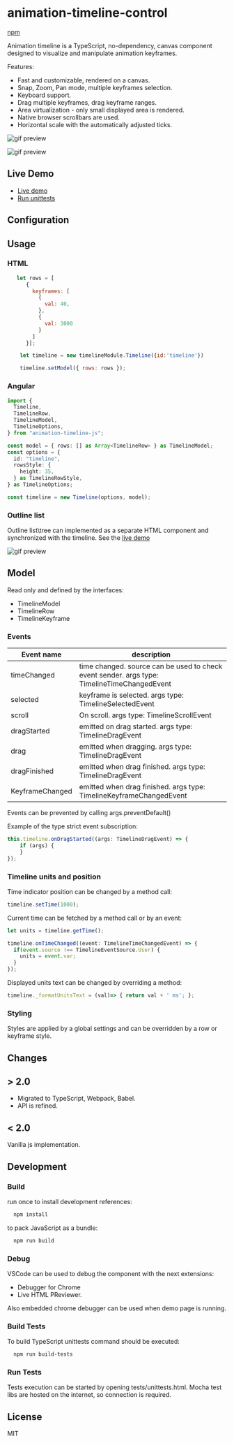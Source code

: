 # animation-timeline-control

[npm](https://www.npmjs.com/package/animation-timeline-js)


Animation timeline is a TypeScript, no-dependency, canvas component designed to visualize and manipulate animation keyframes.

Features:

- Fast and customizable, rendered on a canvas.
- Snap, Zoom, Pan mode, multiple keyframes selection.
- Keyboard support.
- Drag multiple keyframes, drag keyframe ranges.
- Area virtualization - only small displayed area is rendered.
- Native browser scrollbars are used.
- Horizontal scale with the automatically adjusted ticks.

![gif preview](demo/timeline-demo.gif)

![gif preview](demo/zoom-scale.gif)

## Live Demo

- [Live demo](https://ievgennaida.github.io/animation-timeline-control/)
- [Run unittests](https://ievgennaida.github.io/animation-timeline-control/tests/unittests)

## Configuration

## Usage

### HTML

```JavaScript
   let rows = [
      {
        keyframes: [
          {
            val: 40,
          },
          {
            val: 3000
          }
        ]
      }];

    let timeline = new timelineModule.Timeline({id:'timeline'})

    timeline.setModel({ rows: rows });
```

### Angular

```TypeScript
import {
  Timeline,
  TimelineRow,
  TimelineModel,
  TimelineOptions,
} from "animation-timeline-js";

const model = { rows: [] as Array<TimelineRow> } as TimelineModel;
const options = {
  id: "timeline",
  rowsStyle: {
    height: 35,
  } as TimelineRowStyle,
} as TimelineOptions;

const timeline = new Timeline(options, model);
```

### Outline list

Outline list\tree can implemented as a separate HTML component and synchronized with the timeline.
See the [live demo](https://ievgennaida.github.io/animation-timeline-control/)

![gif preview](demo/outline-list.gif)

## Model

Read only and defined by the interfaces:

- TimelineModel
- TimelineRow
- TimelineKeyframe

### Events

| Event name      | description                                                                                 |
| --------------- | ------------------------------------------------------------------------------------------- |
| timeChanged     | time changed. source can be used to check event sender. args type: TimelineTimeChangedEvent |
| selected        | keyframe is selected. args type: TimelineSelectedEvent                                      |
| scroll          | On scroll. args type: TimelineScrollEvent                                                   |
| dragStarted     | emitted on drag started. args type: TimelineDragEvent                                       |
| drag            | emitted when dragging. args type: TimelineDragEvent                                         |
| dragFinished    | emitted when drag finished. args type: TimelineDragEvent                                    |
| KeyframeChanged | emitted when drag finished. args type: TimelineKeyframeChangedEvent                         |

Events can be prevented by calling args.preventDefault()

Example of the type strict event subscription:

```TypeScript
this.timeline.onDragStarted((args: TimelineDragEvent) => {
    if (args) {
    }
});
```

### Timeline units and position

Time indicator position can be changed by a method call:

```JavaScript
timeline.setTime(1000);
```

Current time can be fetched by a method call or by an event:
```TypeScript
let units = timeline.getTime();

timeline.onTimeChanged((event: TimelineTimeChangedEvent) => {
  if(event.source !== TimelineEventSource.User) {
    units = event.var;
  }
});
```

Displayed units text can be changed by overriding a method:

```JavaScript
timeline._formatUnitsText = (val)=> { return val + ' ms'; };
```

### Styling

Styles are applied by a global settings and can be overridden by a row or keyframe style.

## Changes

## > 2.0

- Migrated to TypeScript, Webpack, Babel.
- API is refined.

## < 2.0

Vanilla js implementation.

## Development

### Build

run once to install development references:

```bash
  npm install
```

to pack JavaScript as a bundle:

```bash
  npm run build
```

### Debug

VSCode can be used to debug the component with the next extensions:

- Debugger for Chrome
- Live HTML PReviewer.

Also embedded chrome debugger can be used when demo page is running.

### Build Tests

To build TypeScript unittests command should be executed:

```bash
  npm run build-tests
```

### Run Tests

Tests execution can be started by opening tests/unittests.html.
Mocha test libs are hosted on the internet, so connection is required.

## License

MIT
